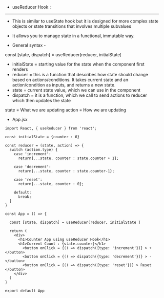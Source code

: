 - useReducer Hook : 
-----------------------
- This is similar to useState hook but it is designed for more complex state objects or state transitions that involves multiple subvalues 
- It allows you to manage state in a functional, immutable way.

- General syntax - 

const [state, dispatch] = useReducer(reducer, initialState)

- initialState = starting value for the state when the component first renders 
- reducer = this is a function that describes how state should change based on actions/conditions. It takes current state and an action/condition as inputs, and returns a new state.
- state = current state value, which we can use in the component 
- dispatch = it is a function, which we call to send actions to reducer which then updates the state 

state = What we are updating
action = How we are updating

- App.jsx
```
import React, { useReducer } from 'react';

const initialState = {counter : 0}

const reducer = (state, action) => {
  switch (action.type) {
    case 'increment':
      return{...state, counter : state.counter + 1};
    
    case 'decrement':
      return{...state, counter : state.counter-1};
    
    case 'reset':
      return{...state, counter : 0};

    default:
      break;
  }
}

const App = () => {

  const [state, dispatch] = useReducer(reducer, initialState )

  return (
    <div>
      <h1>Counter App using useReducer Hook</h1>
      <h1>Current Count : {state.counter}</h1>
        <button onClick = {() => dispatch({type: 'increment'})} > + </button>
        <button onClick = {() => dispatch({type: 'decrement'})} > - </button>
        <button onClick = {() => dispatch({type: 'reset'})} > Reset </button>
    </div>
  )
}

export default App
```
